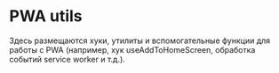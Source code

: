 # PWA utils

Здесь размещаются хуки, утилиты и вспомогательные функции для работы с PWA (например, хук useAddToHomeScreen, обработка событий service worker и т.д.).
